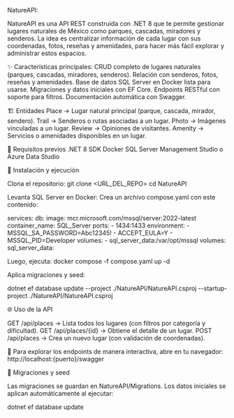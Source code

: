 NatureAPI:

NatureAPI es una API REST construida con .NET 8 que te permite gestionar lugares naturales de México como parques, cascadas, miradores y senderos.
La idea es centralizar información de cada lugar con sus coordenadas, fotos, reseñas y amenidades, para hacer más fácil explorar y administrar estos espacios.

✨ Características principales:
CRUD completo de lugares naturales (parques, cascadas, miradores, senderos).
Relación con senderos, fotos, reseñas y amenidades.
Base de datos SQL Server en Docker lista para usarse.
Migraciones y datos iniciales con EF Core.
Endpoints RESTful con soporte para filtros.
Documentación automática con Swagger.

🏗️ Entidades
Place → Lugar natural principal (parque, cascada, mirador, sendero).
Trail → Senderos o rutas asociadas a un lugar.
Photo → Imágenes vinculadas a un lugar.
Review → Opiniones de visitantes.
Amenity → Servicios o amenidades disponibles en un lugar.

🔧 Requisitos previos
.NET 8 SDK
Docker
SQL Server Management Studio o Azure Data Studio

🚀 Instalación y ejecución

Clona el repositorio:
git clone <URL_DEL_REPO>
cd NatureAPI


Levanta SQL Server en Docker:
Crea un archivo compose.yaml con este contenido:

services:
  db:
    image: mcr.microsoft.com/mssql/server:2022-latest
    container_name: SQL_Server
    ports:
      - 1434:1433
    environment:
      - MSSQL_SA_PASSWORD=Abc12345!
      - ACCEPT_EULA=Y
      - MSSQL_PID=Developer
    volumes:
      - sql_server_data:/var/opt/mssql
volumes:
  sql_server_data:


Luego, ejecuta:
docker compose -f compose.yaml up -d

Aplica migraciones y seed:

dotnet ef database update --project ./NatureAPI/NatureAPI.csproj --startup-project ./NatureAPI/NatureAPI.csproj

🌐 Uso de la API

GET /api/places → Lista todos los lugares (con filtros por categoría y dificultad).
GET /api/places/{id} → Obtiene el detalle de un lugar.
POST /api/places → Crea un nuevo lugar (con validación de coordenadas).

📖 Para explorar los endpoints de manera interactiva, abre en tu navegador:
http://localhost:{puerto}/swagger

📂 Migraciones y seed

Las migraciones se guardan en NatureAPI/Migrations.
Los datos iniciales se aplican automáticamente al ejecutar:

dotnet ef database update
